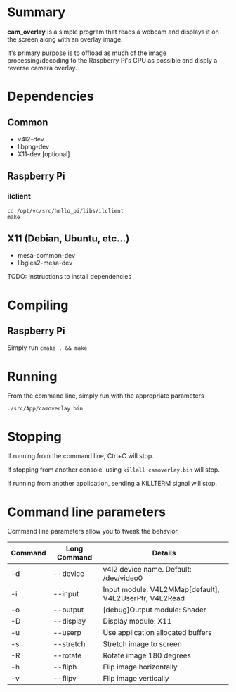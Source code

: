 # Summary
**cam_overlay** is a simple program that reads a webcam and displays it on the screen along with an overlay image.

It's primary purpose is to offload as much of the image processing/decoding to the Raspberry Pi's GPU as possible and disply a reverse camera overlay.

# Dependencies
## Common
- v4l2-dev
- libpng-dev
- X11-dev [optional]

## Raspberry Pi
### ilclient
```
cd /opt/vc/src/hello_pi/libs/ilclient
make
```

## X11 (Debian, Ubuntu, etc...)
 - mesa-common-dev
 - libgles2-mesa-dev

TODO: Instructions to install dependencies

# Compiling
## Raspberry Pi
Simply run `cmake . && make`

# Running
From the command line, simply run with the appropriate parameters

`./src/App/camoverlay.bin`

# Stopping
If running from the command line, Ctrl+C will stop.

If stopping from another console, using `killall camoverlay.bin` will stop.

If running from another application, sending a KILLTERM signal will stop.

# Command line parameters

Command line parameters allow you to tweak the behavior.

| Command | Long Command | Details |
|---------|--------------|---------
| -d       | --device    | v4l2 device name. Default: /dev/video0
| -i       | --input     | Input module: V4L2MMap[default], V4L2UserPtr, V4L2Read
| -o       | --output    | [debug]Output module: Shader
| -D       | --display   | Display module: X11
| -u       | --userp     | Use application allocated buffers
| -s       | --stretch   | Stretch image to screen
| -R       | --rotate    | Rotate image 180 degrees
| -h       | --fliph     | Flip image horizontally
| -v       | --flipv     | Flip image vertically
